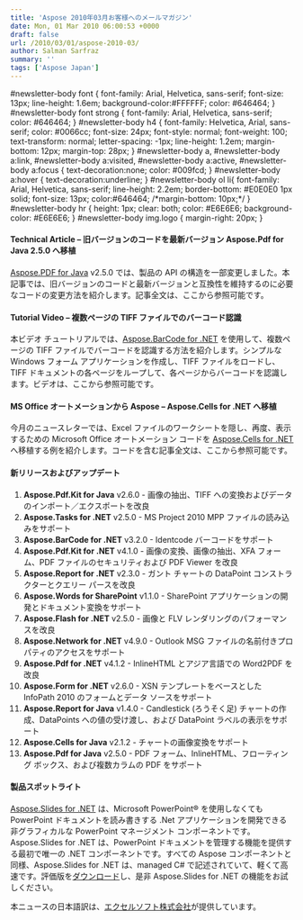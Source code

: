 ```yaml
---
title: 'Aspose 2010年03月お客様へのメールマガジン'
date: Mon, 01 Mar 2010 06:00:53 +0000
draft: false
url: /2010/03/01/aspose-2010-03/
author: Salman Sarfraz
summary: ''
tags: ['Aspose Japan']
---
```


#newsletter-body font { font-family: Arial, Helvetica, sans-serif; font-size: 13px; line-height: 1.6em; background-color:#FFFFFF; color: #646464; } #newsletter-body font strong { font-family: Arial, Helvetica, sans-serif; color: #646464; } #newsletter-body h4 { font-family: Helvetica, Arial, sans-serif; color: #0066cc; font-size: 24px; font-style: normal; font-weight: 100; text-transform: normal; letter-spacing: -1px; line-height: 1.2em; margin-bottom: 12px; margin-top: 28px; } #newsletter-body a, #newsletter-body a:link, #newsletter-body a:visited, #newsletter-body a:active, #newsletter-body a:focus { text-decoration:none; color: #009fcd; } #newsletter-body a:hover { text-decoration:underline; } #newsletter-body ol li{ font-family: Arial, Helvetica, sans-serif; line-height: 2.2em; border-bottom: #E0E0E0 1px solid; font-size: 13px; color:#646464; /\*margin-bottom: 10px;\*/ } #newsletter-body hr { height: 1px; clear: both; color: #E6E6E6; background-color: #E6E6E6; } #newsletter-body img.logo { margin-right: 20px; }

#### Technical Article – 旧バージョンのコードを最新バージョン Aspose.Pdf for Java 2.5.0 へ移植

[Aspose.PDF for Java][1] v2.5.0 では、製品の API の構造を一部変更しました。本記事では、旧バージョンのコードと最新バージョンと互換性を維持するのに必要なコードの変更方法を紹介します。記事全文は、ここから参照可能です。

#### Tutorial Video – 複数ページの TIFF ファイルでのバーコード認識

本ビデオ チュートリアルでは、[Aspose.BarCode for .NET][2] を使用して、複数ページの TIFF ファイルでバーコードを認識する方法を紹介します。シンプルな Windows フォーム アプリケーションを作成し、TIFF ファイルをロードし、TIFF ドキュメントの各ページをループして、各ページからバーコードを認識します。ビデオは、ここから参照可能です。

#### MS Office オートメーションから Aspose – Aspose.Cells for .NET へ移植

今月のニュースレターでは、Excel ファイルのワークシートを隠し、再度、表示するための Microsoft Office オートメーション コードを [Aspose.Cells for .NET][3] へ移植する例を紹介します。コードを含む記事全文は、ここから参照可能です。

#### 新リリースおよびアップデート

1.  **Aspose.Pdf.Kit for Java** v2.6.0 - 画像の抽出、TIFF への変換およびデータのインポート／エクスポートを改良
2.  **Aspose.Tasks for .NET** v2.5.0 - MS Project 2010 MPP ファイルの読み込みをサポート
3.  **Aspose.BarCode for .NET** v3.2.0 - Identcode バーコードをサポート
4.  **Aspose.Pdf.Kit for .NET** v4.1.0 - 画像の変換、画像の抽出、XFA フォーム、PDF ファイルのセキュリティおよび PDF Viewer を改良
5.  **Aspose.Report for .NET** v2.3.0 - ガント チャートの DataPoint コンストラクターとクエリー パースを改良
6.  **Aspose.Words for SharePoint** v1.1.0 - SharePoint アプリケーションの開発とドキュメント変換をサポート
7.  **Aspose.Flash for .NET** v2.5.0 - 画像と FLV レンダリングのパフォーマンスを改良
8.  **Aspose.Network for .NET** v4.9.0 - Outlook MSG ファイルの名前付きプロパティのアクセスをサポート
9.  **Aspose.Pdf for .NET** v4.1.2 - InlineHTML とアジア言語での Word2PDF を改良
10.  **Aspose.Form for .NET** v2.6.0 - XSN テンプレートをベースとした InfoPath 2010 のフォームとデータ ソースをサポート
11.  **Aspose.Report for Java** v1.4.0 - Candlestick (ろうそく足) チャートの作成、DataPoints への値の受け渡し、および DataPoint ラベルの表示をサポート
12.  **Aspose.Cells for Java** v2.1.2 - チャートの画像変換をサポート
13.  **Aspose.Pdf for Java** v2.5.0 - PDF フォーム、InlineHTML、フローティング ボックス、および複数カラムの PDF をサポート

#### 製品スポットライト

[](http://www.aspose.com/community/files/51/.net-components/aspose.slides-for-.net/default.aspx)[][4][Aspose.Slides for .NET][5] は、Microsoft PowerPoint® を使用しなくても PowerPoint ドキュメントを読み書きする .Net アプリケーションを開発できる非グラフィカルな PowerPoint マネージメント コンポーネントです。Aspose.Slides for .NET は、PowerPoint ドキュメントを管理する機能を提供する最初で唯一の .NET コンポーネントです。すべての Aspose コンポーネントと同様、Aspose.Slides for .NET は、managed C# で記述されていて、軽くて高速です。評価版を[ダウンロード][6]し、是非 Aspose.Slides for .NET の機能をお試しください。  
  

本ニュースの日本語訳は、[エクセルソフト株式会社][7]が提供しています。




[1]: http://www.aspose.com/categories/java-components/aspose.pdf-for-java/default.aspx
[2]: http://www.aspose.com/categories/.net-components/aspose.barcode-for-.net/default.aspx
[3]: http://www.aspose.com/categories/.net-components/aspose.cells-for-.net/default.aspx
[4]: http://www.aspose.com/categories/.net-components/aspose.form-for-.net/default.aspx
[5]: https://github.com/aspose-page/Aspose.Page-for-.NET
[6]: http://www.aspose.com/community/files/51/.net-components/aspose.slides-for-.net/default.aspx
[7]: http://www.xlsoft.com/jp/products/aspose/index.html?asposenews



